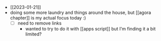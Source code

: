 - [[2023-01-21]]
- doing some more laundry and things around the house, but [[agora chapter]] is my actual focus today :)
  - [ ] need to remove links
    - wanted to try to do it with [[apps script]] but I'm finding it a bit limited?
